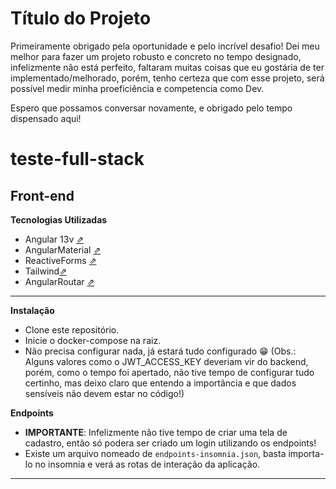 
# Título do Projeto

Primeiramente obrigado pela oportunidade e pelo incrível desafio! Dei meu melhor para fazer um projeto robusto e concreto no tempo designado, infelizmente não está perfeito, faltaram muitas coisas que eu gostária de ter implementado/melhorado, porém, tenho certeza que com esse projeto, será possível medir minha proeficiência e competencia como Dev.

Espero que possamos conversar novamente, e obrigado pelo tempo dispensado aqui!

# teste-full-stack

## Front-end

**Tecnologias Utilizadas**
- Angular 13v [⇗](https://angular.io/docs)
- AngularMaterial [⇗](https://material.angular.io/)
- ReactiveForms [⇗](https://angular.io/guide/reactive-forms) 
- Tailwind[⇗](https://tailwindcss.com/)
- AngularRoutar [⇗](https://angular.io/guide/routing-overview)

----
**Instalação**
- Clone este repositório.
- Inicie o docker-compose na raiz.
- Não precisa configurar nada, já estará tudo configurado 😁 (Obs.: Alguns valores como o JWT_ACCESS_KEY deveriam vir do backend, porém, como o tempo foi apertado, não tive tempo de configurar tudo certinho, mas deixo claro que entendo a importância e que dados sensíveis não devem estar no código!)


**Endpoints**
- **IMPORTANTE**: Infelizmente não tive tempo de criar uma tela de cadastro, então só podera ser criado um login utilizando os endpoints!
- Existe um arquivo nomeado de ``endpoints-insomnia.json``, basta importa-lo no insomnia e verá as rotas de interação da aplicação.

----

